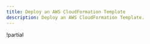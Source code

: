```yaml
---
title: Deploy an AWS CloudFormation Template
description: Deploy an AWS CloudFormation Template.
---
```


!partial <content>
